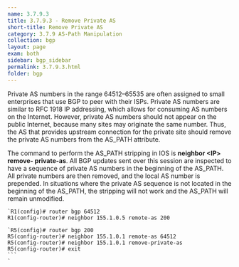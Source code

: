 ```yaml
---
name: 3.7.9.3
title: 3.7.9.3 - Remove Private AS
short-title: Remove Private AS
category: 3.7.9 AS-Path Manipulation
collection: bgp
layout: page
exam: both
sidebar: bgp_sidebar
permalink: 3.7.9.3.html
folder: bgp
---
```

Private AS numbers in the range 64512–65535 are often assigned to small enterprises that use BGP to peer with their ISPs. Private AS numbers are similar to RFC 1918 IP addressing, which allows for consuming AS numbers on the Internet. However, private AS numbers should not appear on the public Internet, because many sites may originate the same number. Thus, the AS that provides upstream connection for the private site should remove the private AS numbers from the AS_PATH attribute. 

The command to perform the AS_PATH stripping in IOS is **neighbor \<IP\> remove- private-as**. All BGP updates sent over this session are inspected to have a sequence of private AS numbers in the beginning of the AS_PATH. All private numbers are then removed, and the local AS number is prepended. In situations where the private AS sequence is not located in the beginning of the AS_PATH, the stripping will not work and the AS_PATH will remain unmodified. 
```
`R1(config)# router bgp 64512
R1(config-router)# neighbor 155.1.0.5 remote-as 200
```
````
`R5(config)# router bgp 200
R5(config-router)# neighbor 155.1.0.1 remote-as 64512
R5(config-router)# neighbor 155.1.0.1 remove-private-as
R5(config-router)# exit
```
`